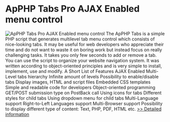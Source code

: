 # ApPHP Tabs Pro AJAX Enabled menu control
![ApPHP Tabs Pro AJAX Enabled menu control](https://mycommerce.akamaized.net/api/pimages/P300367075/BIG/300367075.PNG)
The ApPHP Tabs is a simple PHP script that generates multilevel tab menu control which consists of nice-looking tabs. It may be useful for web developers who appreciate their time and do not want to waste it on boring work but instead focus on really challenging tasks. It takes you only few seconds to add or remove a tab. You can use the script to organize your website navigation system. It was written according to object-oriented principles and is very simple to install, implement, use and modify. A Short List of Features AJAX Enabled Multi-Level tabs hierarchy Infinite amount of levels Possibility to enable/disable tabs Display images, HTML and script files Embedded CSS templates Simple and readable code for developers Object-oriented programming GET/POST submission type on PostBack call Using icons for tabs Different styles for child tabs Using dropdown menu for child tabs Multi-Language support Right-to-Left Languages support Multi-Browser support Possibility to display different type of content: Text, PHP, PDF, HTML etc.
[>> Detailed information](https://secure.shareit.com/shareit/product.html?productid=300367075&affiliateid=200057808)